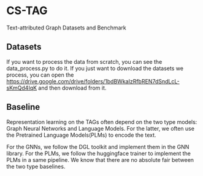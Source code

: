 # CS-TAG 
Text-attributed Graph Datasets and Benchmark
## Datasets
If you want to process the data from scratch, you can see the data_process.py to do it.
If you just want to download the datasets we process, you can open the https://drive.google.com/drive/folders/1bdBWkaIzRfbREN7dSndLcL-sKmQd4IqK and then download from it.
## Baseline
Representation learning on the TAGs often depend on the two type models: Graph Neural Networks and Language Models.
For the latter, we often use the Pretrained Language Models(PLMs) to encode the text.

For the GNNs, we follow the DGL toolkit and implement them in the GNN library.
For the PLMs, we follow the huggingface trainer to implement the PLMs in a same pipeline.
We know that there are no absolute fair between the two type baselines.

